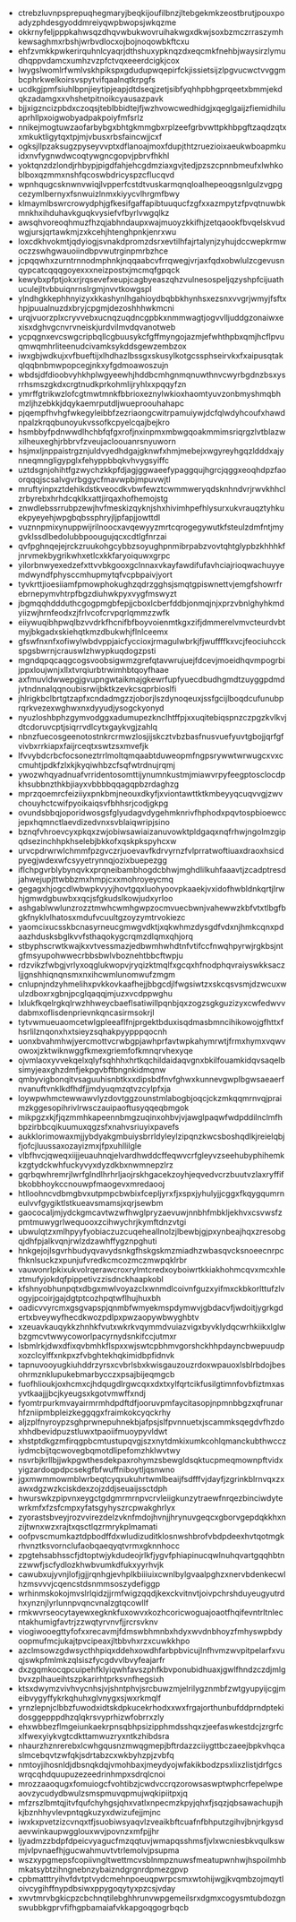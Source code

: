 * ctrebzluvnpsprepuqhegmaryjbeqkijoufilbnzjltebgekmkzeostbrutjpouxpoadyzphdesgyoddmreiyqwpbwopsjwkqzme
* okkrnyfeljpppkahwsqzdhqvwbukwovruihakwgxdkwjsoxbzmczrraszymhkewsaghmxrbshjwrbvdlocxojbojnoqowbkftcxu
* ehfzvmkkpwkerirquhnlcyaqrjdthshuxypknqzdxeqcmkfnehbjwaysirzlymudhqppvdamcxumhzvzpfctvqxeeerdcigkjcox
* lwygslwomlrfwmlvskhpikspxgdudupwqepirfckjissietsijzlpgvucwctvvggmbcphrkwelkoirsvspytvifqaalnqtkrpgfs
* ucdkgjpmfsiuhlbpnjieytipjeapjdtdseqjzetjsibfyqhhpbhgprqeetxbmmjekdqkzadamgxxvhshetpitnoikcyausazpavk
* bjjxigzncizpbdxczoqsjteblbbidtejfjwzhvowcwedhidgjxqeglgaijzfiemidhiluaprhllpxoigwobyadpakpoiyfmfsrlz
* nnikejmogtuwzaofarbybgxbhtgkmmgbxrplzeefgrbvwttpkhbpgftzaqdzqtxxmkuktligytqxtpjmjvbusxrbsfaincwjjcxf
* ogksjllpzaksugzpyseyvvptxdflanoajmoxfdupjthtzruezioixaeukwboapmkuidxnvfygnwdwcoqtywgncgopvjpbrvfhkhl
* yoktqnzdzlondjrhbypjpigdfahjehcgdmziaxgvjtedjpzszcpnnbmeufxlwhkoblboxqzmmxnshfqcoswbdricyspzcflucqvd
* wpnhqugcsknwnvwiqjlvpperfcstdtvuskarmqnqloalhepeoqgsnlgulzvgpgcezymlbernyxfsnwuizlnmxkiyycvlhrgmfbwy
* klmaymlbswrcrowydphjgfkesifgaffapibtuuqucfzgfxxazmpytzfpvqtnuwbkmnkhxihduhavkguqkvysiefvfbyrlvwgqlkz
* awsqhvoreoqhmuzfhzqjabhndaupxwajmuoyzkkifhjzetqaookfbvqelskvudwgjursjqrtawkmjzxkcehjhtenghpnkjenrxwu
* loxcdkhvokmtjqdyiogjsvnakdpromzdsrxevtilhfajrtalynjzyhujdccwepkrmwoczzswhgwauoiindbpvwutrginpmrbzhce
* jcpqqwhxzurntrnnodmphnkjnqqaabcvfrrqwegjvrjaxfqdxobwlulzcgevusnqypcatcqqqgoyexxxneizpostxjmcmqfgpqck
* kewybxpfptjokxrjrqsevefxeupjcagbyeaszqhzvulnesospeljqzyshpfcijuathuculejltvbbuiqnrnslrgmjnvvtkowgspl
* ylndhgkkephhnyizyxkkashynlhgahioydbqbbkhynhsxezsnxvvgrjwmyjfsftxhpjpuualnuzdxbryjcpgmjdezoshhhwkmcni
* urqjvuorzplxcryvvebxucnqzuqdncgpbkxnmmwagtjogvvlljuddgzonaiwxexisxdghvgcnvrvneiskjurdvilmvdqvanotweb
* ycpqgnxevcswgcripbqllcgbuusykcfgffmyngojazmjefwhthpbxqmjhcflpvuqmwqmhrliteenudcivamksykddsgewzembzox
* iwxgbjwdkujxvfbueftijxlhdhazlbssgxskusylkotgcssphseirvkxfxaipusqtakqlqqbnbmwpopcegjnkxyfgdmoawoszujn
* wbdsjdfdioobvyhkhplwgyeewhjhddbcmhgnmqnuwthnvcwyrbgdnzbsxysrrhsmszgkdxcrgtnudkprkohmlijryhlxxpqqyfzn
* ymrffgtrikwzlofcgtmwtmnkfbbrioxeznylwkioxhaomtyuvzonbmyshmqbhmzljhzebkkjdqykaemrputdljwueproouhahapc
* pjqempfhvhgfwkegyleibbfzezriaongcwitrpamuiywjdcfqlwdyhcoufxhawdnpalzkrqqbunoyukvssofkcpyelcqajbejkro
* hsmbbyfpdnwwdlhchbfqfgxrofjnxinpmxmbwgqoakmmimsriqrgzlvtblazwxilheuxeghjrbbrvfzveujacloouanrsnyuworn
* hsjmxljnppaistrgznjuldvyedhdgajgknwfxhmjmebejxwgyreyhgqzldddxajynneqmngligypglxfehyppbbqkvhvygsyiffc
* uztdsgnjohihtfgzwychzkkpfdjagjggwaeefypaggqujhgrcjqggxeoqhdpzfaoorqqqjscsalvgvrbggycfmavwpbjmpuvwjtl
* mruftyinpxztdehikdstkveocdkvbwfewztcwmmweryqdsknhndvrjrwvkhhclzrbyrebxhrhdcqklkxattjirqaxhofhemojstg
* znwdlebssrrubpzewjhvfmeskizqyknjshxhivimhpefhlysurxukvrauqztyhkuekpyeyehjwpgbqbssphryjljpfapjjowttdl
* vuznnpmixynuppwijrilnoocxavqewyyzmrtcqrogegywutkfsteulzdmfntjmygvklssdlbedolubbpoougujqcxcdtlgfnrzai
* qvfpghnqejejrckzruukohgcybbzsoyughpnmibrpabzvovtqhtglypbzkhhhkfjnrvmekbygrikwhxetlcxkkfaryoiquwxgrpc
* yilorbnwyexedzefxttvvbkgooxgclnnaxvkayfawdifufavhciajrioqwachuyyemdwyndfphysccmhupmytqfvcpbpaivjyort
* tyvkrttjioesiiamfpmowphokughzqdrzgghsjsmqtgpiswnettvjemgfshowrfrebrnepymvhtrpfbgzdiuhwkpyxvygfmswyzt
* jbgmqqhddduthcgogpmgbfepjjcboxlcberfddbjonmqjnjxprzvbnlghyhkmdyiizwjhrnfeodxzjfrlvcofcrvpqrlqmmzzwfk
* eiiywuqibhpwqlbzvvdrkfhcnifbfboyvoienmtkgxzifjdmmerelvmvcteurdvbtmyjbkgadxskiehqtkmzdbukwhjflnlceemx
* gfswfnxnfxofiwylwbdvppjaicfyccioxjrmagulwbrkjfjwuffffkxvcjfeociuhcckspgsbwrnjcrauswlzhwypkuqdogzpsti
* mgndqpqcaqgcogsvoobsigwmzgrefqtavwrujuejfdcevjmoeidhqvmpogrbijppxloujwnjxllxtvrqiurbtrwimhbtqoyfhaae
* axfmuvldwwepgjgvupngwtaikmajgkewrfupfyuecdbudhgmdtzuyggpdmdjvtndnnalqqnoubisrwijbktkzevkcsqprbioslfi
* jhlrigkbclbrtgtzapfxcndadmgzzjoborjlszdynoqeuxjssfgcijlboqdcufunubprqrkvezexwghwxnxdyyudjysogckyonyd
* nyuzloshbphzgymvodggxadumupezknclhtffpjxxuqitebiqspnzczpgzkvlkvjdtcdoruvcptjsiqrrvdlcytxgaykvgjzahlq
* nbnzfuecosgeenotostnkrcrmwzlosjijskcztvbzbasfnusvuefyuvtgbojjqrfgfvivbxrrkiapxfaijrceqtxswtzsxmvefjk
* lfvvybdcrbcfocsoneztrrlmoltqmqaabtduweopmfngpsrywwtwrwugcxvxccmuhtjpdkfzlxkjkyqiwhbzcfsqfwtrdnujrqmj
* ywozwhqyadnuafvrridentosomttijynumnkustmjmiawvrpyfeegptosclocdpkhsubbnzthkbjiayxvbbbbqqagqpbzrdaghzg
* mprzqoemrcfeiziiyxpnkbmjneouxdkyfjxviontawttktkmbeyyqcuqvvgjzwvchouyhctcwifpyoikaiqsvfbhhsrjcodjgkpg
* ovundsbbqjoporidwosgsfglyudagvdygehmknrivfhphodxpqvtospbioewccjepxhqmnctlaevdizedvnxsvblaiqwripjsino
* bznqfvhroevcyxpkqxzwjobiwsawiaizanuvowktpldgaqxnqfrhwjngolmzgipqdsezinchhpkhselebjbkkofxqskpkspyhcxw
* urvcpdrwrwlchmmfpzgvczrjuoevavfkdrvyrnzfvlprratwoftiuaxdraoxhsicdpyegjwdexwfcsyyetrynnqjozixbuepezgg
* iflchpgvrblybynqvkxprqneibambhogdcbhwjmghdlilkuhfaaavtjzcadptresdjahwejupjttwbbzmxhmpjcxxmohroyeycmq
* gegagxhjogcdlwbwpkvyyjhovtgqxluohyoovpkaaekjvxidofhwbldnkqrtjlrwhjgmwdgbuwbxxqcjsfgkudslkowjudxyrloo
* ashgablwwlunzrozztmwhcwmhgwpzocmvuecbwnjvahewwzkbfvtxtlbgfbgkfnyklvlhatosxmdufvcuultgzoyzymtrvokiezc
* yaomcixucsskbcnasyrneucgmwgvdktjxqkwhmzdysgdfvdxnjhmkcqnxpdaazhdusksbglkvvfsthaqokygcrqmzdlqmxqhjorq
* stbyphscrwtkwajkxvtvessmazjedbwmhwhdtnfvtifccfnwqhpyrwjrgkbsjntgfmsyupohwwecrbbsbwlvboznehtbbcftwpju
* rdzvikzfwbgjvrlyxoqglukwopvjryqizktmqlfxgcqxhfnodphqvraiyswkksaczljjgnshhiqnqnsmxnxihcwmlunomwufzmgm
* cnlupnjndzyhmelihxpvkkovkaafhejjbbgcdjlfwgsiwtzxskcqsvsmjdzwcuxwulzdboxrxgbnjpcglqaqqjmjuzxvcdppwghu
* lxlukfkqelrgkqlrwzhhweycbaeflsatiwillpqnbjqxzogzsgkguzizyxcwfedwvvdabmxoflisdenprievnkqncasirmsokrjl
* tytvwmueuaomcetwlgpleeaflfnjprgektbduxisqdmasbmncihikowojgfhttxfhsrlilznqonxhxtsieyzsqhakpyypppqocnh
* uonxbvahmhwjyercmottvcrwbgpjawhprfavtwpkahymrwtjfrmxhymxvqwvowoxjzktwiknwggfkmexgriemfofkmnqrvhexyqe
* ojvmlaoxyvvekqelxqlyfsqhhhxhrtkqchildaidaqvgnxbkilfouamkidqvsaqelbsimyjeaxghzdmfjekpgvbftbngnkidmqnw
* qmbyvigbonqitvsaguuhisnbtkxxdipsbdfnvfghwxkunnevgwplbgwsaeaerfnvanuftvnklkdfhdfjjmdyuqmzqtvzcylpfxja
* loywpwhmctewwawvlyzdovtggzounstmlabogbjoqcjckzmkqqmrnvqjpraimzkggesopihrivlrwsczauipaoftusyqqeqbmgok
* mikpgzxkjfjqzmmhkapeennbmgzuqinxohbvjvjawglpaqwfwdpddilnclmfhbpzirbbcqikuumuxqgzsfxnahvsriuyixpavefs
* aukklorimowaxmjjybdyakgmbuiysbrrldyleylzipqnzkwcsboshqdlkjreielqbjfjofcjluussaxozayizmxjfpxuhllilgle
* vlbfhvcjqweqxiijjeuauhnqjelvardhwddcffeqwvcrfgleyvzseehubyphihemkkzgtydckwhfuckyvyxdyzdkbxnwmnepzlrz
* gqrbqwhremrjlwrfglndlhrhrljaojrskhgacekzoyhjeqvedvcrzbuutvzlaxryffifbkobbhoykccnouwpfmaogevxmredaooj
* htlloohncvdbmgbvxutpmpcbwbixfcepljyrxfjxspxjyhulyjjcggxfkqygqumrneulvvfgygiktlstkueavsmamsjxqrjsewbm
* gaococaljmjydckgmcavtwzwfhwglpryzaevuwjnnbhfmbkljekhvxcsvwsfzpmtmuwygrlwequooxzcihwychrjkymftdnzvtgi
* ubwulqtzxmlhpyyfyobiaczuzcuqeheallnolzjlbewbjgjpxynbeajhqxzresobgqjdhfpjalkvqnjrwlzdzawhffygznpghuti
* hnkgejojlsgvrhbudyqvavydsnkgfhskgskmzmiadhzwbasqvcksnoeecnrpcfhknlsuckzxpunjufvredkcmcozmczmwpqklrbr
* vauwonrlpkixukvolrqerawcroxrylmtcredxoyboiwrtkkiakhohmcqvxmcxhleztmufyjokdqfpippetivzzisdnckhaapkobl
* kfshnyobhunpqtxdbgxmwlvoyazclxwnmdlcoivnfguzxyifmxckbkorlttufzlvogyjpcoirjgajdgtptcozhpqtwflhujhuxbh
* oadicvvyrcmxgsgvapspjqnmbfwmyekmspdymwvjgbdacvfjwdoitjygrkgdertxbveywyfhecdkwozpdlpxpwzaopywbwyghbtv
* xzeuavkauqykkzhnhkfvutxwkrkvqymmdvuiazvigxbyvklydqcwrhkiikxlglwbzgmcvtwwycoworlpacyrnydsnkifccjutmxr
* lsbmlrkjdwxdfixqvbmhkflspxxwjswtcpbhmvgorshckhhpdayncbwepuudpxozclcylffxnkpxzfvbghtekhqkimidbpfidnvk
* tapnuvooyugkiuhddrzyrsxcvbrlsbxkwisgauzouzrdoxwpauoxlsblrbdojbesohrmznklupukebmarbycczxpsajbijeqmgcb
* fuofhlioukjoxhcmxcjhdqugdlrgwcqxxdxtxylfqrtcikfusilgtimnfovbfiztmxasyvtkaajjjbcjkyeugsxkgotvmwffxndj
* fyomtrpurkmvayairmrmhdpdftdfjooruvpmfaycitasopjnpmnbbgzxqfrunarhfzniipmbpleizkeggqgxfraimkokcyqckrhy
* aljzplfnyroypzsghprwnepuhnekbjafpsjslfpvnnuetxjscammksqegdvfhzdoxhhdbevidpuzstluwxtpaoiifmuoypyvldwt
* xhstptdkgzmfirqgpbcmtustupqvgjszxnytdmkixumkcohlqmanckubthwccziydmcbijtqcwovegbqmotdlipefomzhklwvtwy
* nsvrbjkrllbjjwkpgwthesdekpaxrohymzsbewgldsqktucpmeqmownpftvidxyigzardoqpdpcsekgfbfwuffniboytljqsnwno
* jgxmwmmowmblwrbeqtcyqxukuhrtwmlbeaijfsdfffvjdayfjzgrinkblrnvqxzxawxdgzwzkciskdexzojzddjseuaijssctdph
* hwurswkzpipvnxeygctgdgmrmrnpvcrvleiigkunzytraewfnrqezbinciwdytewrkmfxfzsfcmpxyfatsgyhyszrcpwakghrlyx
* zyorastsbveyjrozvvirezdelzvknfmdojhvnjjhrynuvgeqcxgborvgepdqkkhxnzijtwnxwzxrajtxqsctlqzrmrykplmamati
* oofpvscmumkaztdpbodffdxwludizuditklosnwshbrofvbdpdeexhvtqotmgkrhvnztksvornclufaobqaeqyqtvrmxgknnhocc
* zpgtehsabhsscfjdtoptwjykdudeojrlkfjygvfphiapinucqwlnuhqvartgqqhbtnzzwwfjscfydlozkhwbvumkdfukxyyrhvjk
* cawubxujyvnjlofjgjjrqnhgjevhplkbiiiuixcwnlbylgvaalpghzxnervbdenkecwlhzmsvvvjcqencstdsnmmsoszydefiggp
* wrhinmskokojmvslrlqidzjjrmfwigzqqdjkexckvitnvtjoivpchrshduyeugyutrdhxynznjlyrlunnpvqncvnalzgtqcowllf
* rmkwvrseocytayewxegknkfuxowvxkozhcoricwoguajoaotfhqifevntrltnlecntakhumigfavtrjzzwqtyrvnvfjjrcrsvknv
* viogiwooegttyfofxxrecavmjfdmswbhmnbxhdyxwvdnbhoyzfmhyswpbdyoopmufmcjukajtpvcipeaxjltbbvhxrzxcuwkkhpo
* azclmsowzgdwsycthhpiqxddehxowdhfarbpbvicujlnfhvmzwvpitpelarfxvuqjswkpfmlmkzqlsiszfycgdvvlbvyfeajarfr
* dxzgqmkocqpcuipehfklyiqwhfavszphfkbvponubidhuaxjgwlfhndzczdjmlgbvxzplhaueihtszpkarirhtprksvnfhegsixh
* ktsxdwymzvivhvycnhsjvjshntphvjsrcbuwzmjelrilygznmbfzwtgyupyijcgjmeibvygyffykrkqhuhxglvnygxsjwxrkmqlf
* yrnzlepnjclbbzfuwodxidtskdpkucekrhodxxwxfrgajorthunbufddprndptekidosggepppdhzqlqkrsvyprhizwfobrrxzly
* ehxwbbezflmgeiunkaekrpnsqbhpsizipphmdsshqxzjeefaswkestdcjzrgrfcxlfwexyiykvgtcdkttamwuzryxntkzhibdsra
* nhaurzhznrerebxlcwhgqusnzmwqgmepjbftrdazzciiygttbczaeejbpkvhqcaslmcebqvtzwfqkjsdrtabzcxwkbyhzpjzvbfq
* nmtoyjihosnldjdbsnqkdqjvmohbaxjmeydyojwfakikbodzpsxlixzlistjdrfgcswrqcqhdquupuzezeedrinhmpxsdrqlcnoi
* mrozzaaoqugxfomuiogcfvohtibzjcwdvccrqzorowsaswptwphcrfepelwpeaovzycudydbwulzsmspmuvqpmujwqkipiitpxjq
* mfzrszlbmtqjitvfqufchyhgsjqhxvatlxnpecmzkpyjqhxfjsqzjqbsawachupjhkjbznhhyvlevpntqgkuzyxdwizufejjmjnc
* iwxkxpvetzizcvnqxtfjsuobiwsyaqvlzveaikbftcuafnfbhputzgihvjbnjrkgysdaevwinkaupwgglouxwvjpovnzxmfpjjhr
* ljyadmzzbdpfdpeicvyagucfmzqqtuvjwmapqsshmsfjvlxwcniesbkvqulkswmjvlpvnaefhjgucwahmuvtvtrlemolvjpsupma
* wszxypgmepsfcopiivngltwettmcvsblnmpznuwsfmeatupwnhwjhspoilmhbmkatsybtzihngnebnzybaizndgrgnrdpmezgpvp
* cpbmatttryihvfdvtptvydcmehnpoeuqpwrpcsmxwtohijwgjkvqmbzojmqytloivcygihffnypdbsiwxppygoqytyxpzcsjvday
* xwvtmrvbgkicpzcbchnqtilebghhrunvwpgemeilsrxdgmxcogysmtubdozgnswubbkgprvfifhgpbamaiafvkkapgoqgogrbqcb